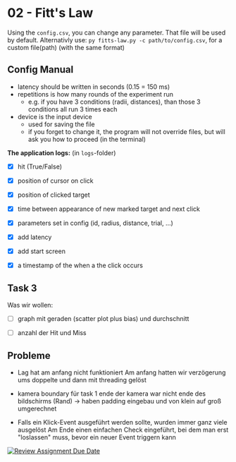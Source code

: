 # 02 - Fitt's Law
Using the `config.csv`, you can change any parameter. That file will be used by default. Alternativly use: `py fitts-law.py -c path/to/config.csv`, for a custom file(path) (with the same format)

## Config Manual
- latency should be written in seconds (0.15 = 150 ms)
- repetitions is how many rounds of the experiment run
  - e.g. if you have 3 conditions (radii, distances), than those 3 conditions all run 3 times each
- device is the input device
  - used for saving the file
  - if you forget to change it, the program will not override files, but will ask you how to proceed (in the terminal) 

**The application logs:** (in `logs`-folder)
- [x] hit (True/False)
- [x] position of cursor on click 
- [x] position of clicked target
- [x] time between appearance of new marked target and next click
- [x] parameters set in config (id, radius, distance, trial, ...)
- [x] add latency 
- [x] add start screen
- [x] a timestamp of the when a the click occurs


## Task 3
Was wir wollen:

- [ ] graph mit geraden (scatter plot plus bias) und durchschnitt
- [ ] anzahl der Hit und Miss


## Probleme
- Lag hat am anfang nicht funktioniert
Am anfang hatten wir verzögerung ums doppelte und dann mit threading gelöst

- kamera boundary für task 1
ende der kamera war nicht ende des bildschirms (Rand) -> haben padding eingebau und von klein auf groß umgerechnet 

- Falls ein Klick-Event ausgeführt werden sollte, wurden immer ganz viele ausgelöst
Am Ende einen einfachen Check eingeführt, bei dem man erst "loslassen" muss, bevor ein neuer Event triggern kann



[![Review Assignment Due Date](https://classroom.github.com/assets/deadline-readme-button-22041afd0340ce965d47ae6ef1cefeee28c7c493a6346c4f15d667ab976d596c.svg)](https://classroom.github.com/a/KHzC7ivQ)


